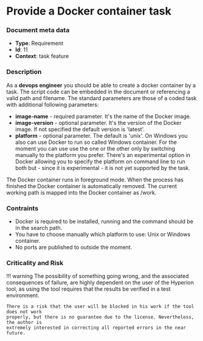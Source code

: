 # Provide a Docker container task

### Document meta data
 - **Type**: Requirement
 - **Id**: 11
 - **Context**: task feature

### Description

As a **devops engineer** you should be able to create a docker container by a task.
The script code can be embedded in the document or referencing
a valid path and filename. The standard parameters are those of a coded task
with additional following parameters:

 - **image-name** - required parameter. It's the name of the Docker image.
 - **image-version** - optional parameter. It's the version of the Docker image.
   If not specified the default version is 'latest'.
 - **platform** - optional parameter. The default is 'unix'. On Windows you also
   can use Docker to run so called Windows container. For the moment you can use
   use the one or the other only by switching manually to the platform you prefer.
   There's an experimental option in Docker allowing you to specify the platform on command
   line to run both but - since it is experimental - it is not yet supported by
   the task.

The Docker container runs in foreground mode. When the process has finished the Docker
container is automatically removed. The current working path is mapped into the Docker container as /work.
   
### Contraints

 * Docker is required to be installed, running and the command should be in the search path.
 * You have to choose manually which platform to use: Unix or Windows container.
 * No ports are published to outside the moment.

### Criticality and Risk

!!! warning
    The possibility of something going wrong, and the associated consequences of failure,
    are highly dependent on the user of the Hyperion tool, as using the tool requires that
    the results be verified in a test environment.

    There is a risk that the user will be blocked in his work if the tool does not work
    properly, but there is no guarantee due to the license. Nevertheless, the author is
    extremely interested in correcting all reported errors in the near future.
